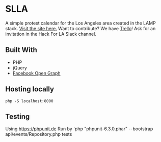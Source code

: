 # SLLA

A simple protest calendar for the Los Angeles area created in the LAMP stack. [Visit the site here.](http://stayloudla.com/)
Want to contribute? We have [Trello](https://trello.com/stayloudla)! Ask for an invitation in the Hack For LA Slack channel.

## Built With

* PHP
* jQuery
* [Facebook Open Graph](https://developers.facebook.com/docs/reference/opengraph/)

## Hosting locally
`php -S localhost:8000`

## Testing
Using https://phpunit.de
Run by `php "phpunit-6.3.0.phar" --bootstrap api/events/Repository.php tests